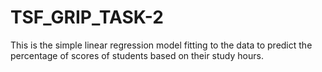 # TSF_GRIP_TASK-2
This is the simple linear regression model fitting to the data to predict the percentage of scores of students based on their study hours.
